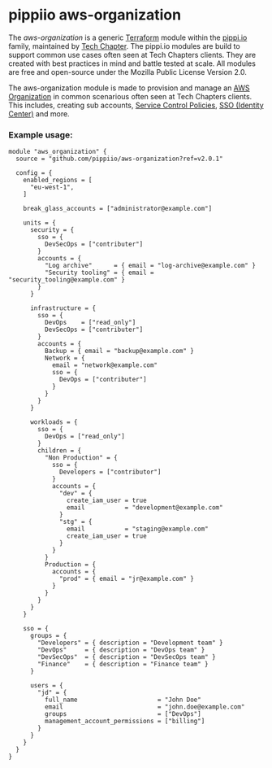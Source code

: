 # pippiio aws-organization

The _aws-organization_ is a generic [Terraform](https://www.terraform.io/) module within the [pippi.io](https://pippi.io) family, maintained by [Tech Chapter](https://techchapter.com/). The pippi.io modules are build to support common use cases often seen at Tech Chapters clients. They are created with best practices in mind and battle tested at scale. All modules are free and open-source under the Mozilla Public License Version 2.0.

The aws-organization module is made to provision and manage an [AWS Organization](https://aws.amazon.com/organizations/) in common scenarious often seen at Tech Chapters clients. This includes, creating sub accounts, [Service Control Policies](https://docs.aws.amazon.com/organizations/latest/userguide/orgs_manage_policies_scps.html), [SSO (Identity Center)](https://aws.amazon.com/iam/identity-center/) and more.

### Example usage:
```hcl
module "aws_organization" {
  source = "github.com/pippiio/aws-organization?ref=v2.0.1"

  config = {
    enabled_regions = [
      "eu-west-1",
    ]

    break_glass_accounts = ["administrator@example.com"]

    units = {
      security = {
        sso = {
          DevSecOps = ["contributer"]
        }
        accounts = {
          "Log archive"      = { email = "log-archive@example.com" }
          "Security tooling" = { email = "security_tooling@example.com" }
        }
      }

      infrastructure = {
        sso = {
          DevOps    = ["read_only"]
          DevSecOps = ["contributer"]
        }
        accounts = {
          Backup = { email = "backup@example.com" }
          Network = {
            email = "network@example.com"
            sso = {
              DevOps = ["contributer"]
            }
          }
        }
      }

      workloads = {
        sso = {
          DevOps = ["read_only"]
        }
        children = {
          "Non Production" = {
            sso = {
              Developers = ["contributor"]
            }
            accounts = {
              "dev" = {
                create_iam_user = true
                email           = "development@example.com"
              }
              "stg" = {
                email           = "staging@example.com"
                create_iam_user = true
              }
            }
          }
          Production = {
            accounts = {
              "prod" = { email = "jr@example.com" }
            }
          }
        }
      }
    }

    sso = {
      groups = {
        "Developers" = { description = "Development team" }
        "DevOps"     = { description = "DevOps team" }
        "DevSecOps"  = { description = "DevSecOps team" }
        "Finance"    = { description = "Finance team" }
      }

      users = {
        "jd" = {
          full_name                      = "John Doe"
          email                          = "john.doe@example.com"
          groups                         = ["DevOps"]
          management_account_permissions = ["billing"]
        }
      }
    }
  }
}
```